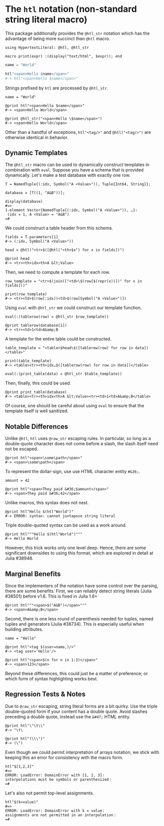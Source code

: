 # The `htl` notation (non-standard string literal macro)

This package additionally provides the `@htl_str` notation which has the
advantage of being more succinct than `@htl` macro.

    using HypertextLiteral: @htl, @htl_str

    macro print(expr) :(display("text/html", $expr)); end

```julia
name = "World"

htl"<span>Hello $name</span>"
#-> htl"<span>Hello $name</span>"
```

Strings prefixed by `htl` are processed by `@htl_str`.

    name = "World"

    @print htl"<span>Hello $name</span>"
    #-> <span>Hello World</span>

    @print @htl_str("<span>Hello \$name</span>")
    #-> <span>Hello World</span>

Other than a handful of exceptions, `htl"<tag/>"` and `@htl("<tag/>")`
are otherwise identical in behavior.

## Dynamic Templates

The `@htl_str` macro can be used to dynamically construct templates in
combination with `eval`. Suppose you have a schema that is provided
dynamically. Let's make a test database with exactly one row.

    T = NamedTuple{(:idx, Symbol("A <Value>")), Tuple{Int64, String}};

    database = [T((1, "A&B"))];

    display(database)
    #=>
    1-element Vector{NamedTuple{(:idx, Symbol("A <Value>")), …}:
     (idx = 1, A <Value> = "A&B")
    =#

We could construct a table header from this schema.

    fields = T.parameters[1]
    #-> (:idx, Symbol("A <Value>"))

    head = @htl("<tr>$([@htl("<th>$x") for x in fields])")

    @print head
    #-> <tr><th>idx<th>A &lt;Value>

Then, we need to compute a template for each row.

    row_template = "<tr>$(join(["<td>\$(row[$(repr(x))])" for x in fields]))"

    print(row_template)
    #-> <tr><td>$(row[:idx])<td>$(row[Symbol("A <Value>")])

Using `eval` with `@htl_str` we could construct our template function.

    eval(:(tablerow(row) = @htl_str $row_template))

    @print tablerow(database[1])
    #-> <tr><td>1<td>A&amp;B

A template for the entire table could be constructed.

    table_template = "<table>$head\$([tablerow(row) for row in data])</table>"

    print(table_template)
    #-> <table><tr><th>idx…$([tablerow(row) for row in data])</table>

    eval(:(print_table(data) = @htl_str $table_template))

Then, finally, this could be used.

    @print print_table(database)
    #-> <table><tr><th>idx<th>A &lt;Value><tr><td>1<td>A&amp;B</table>

Of course, one should be careful about using `eval` to ensure that the
template itself is well sanitized.

## Notable Differences

Unlike `@htl`, `htl` uses `@raw_str` escaping rules. In particular, so
long as a double-quote character does not come before a slash, the slash
itself need not be escaped.

    @print htl"<span>\some\path</span>"
    #-> <span>\some\path</span>

To represent the dollar-sign, use use HTML character entity `#&36;`.

    amount = 42

    @print htl"<span>They paid &#36;$amount</span>"
    #-> <span>They paid &#36;42</span>

Unlike macros, this syntax does not nest.

    @print htl"Hello $(htl"World")"
    #-> ERROR: syntax: cannot juxtapose string literal

Triple double-quoted syntax can be used as a work around.

    @print htl"""Hello $(htl"World")"""
    #-> Hello World

However, this trick works only one level deep. Hence, there are some
significant downsides to using this format, which are explored in detail
at Julia #38948.

## Marginal Benefits

Since the implementers of the notation have some control over the
parsing, there are some benefits. First, we can reliably detect string
literals (Julia #38501) before v1.6. This is fixed in Julia 1.6+

    @print htl"""<span>$("A&B")</span>"""
    #-> <span>A&amp;B</span>

Second, there is one less round of parenthesis needed for tuples, named
tuples and generators (Julia #38734). This is especially useful when
building attributes.

    name = "Hello"

    @print htl"<tag $(user=name,)/>"
    #-> <tag user='Hello'/>

    @print htl"<span>$(n for n in 1:3)</span>"
    #-> <span>123</span>

Beyond these differences, this could just be a matter of preference; or
which form of syntax highlighting works best.

## Regression Tests & Notes

Due to `@raw_str` escaping, string literal forms are a bit quirky. Use
the triple double-quoted form if your content has a double quote. Avoid
slashes preceding a double quote, instead use the `&#47;` HTML entity.

    @print htl"\"\t\\"
    #-> "\t\

    @print htl"(\\\")"
    #-> (\")

Even though we could permit interpretation of arrays notation, we stick
with keeping this an error for consistency with the macro form.

    htl"$[1,2,3]"
    #=>
    ERROR: LoadError: DomainError with [1, 2, 3]:
    interpolations must be symbols or parenthesized⋮
    =#

Let's also not permit top-level assignments.

    htl"$(k=value)"
    #=>
    ERROR: LoadError: DomainError with k = value:
    assignments are not permitted in an interpolation⋮
    =#
